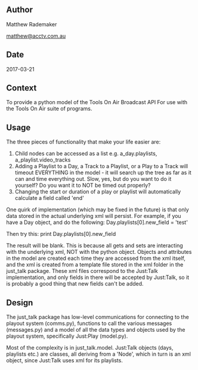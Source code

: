 ## Author ##
Matthew Rademaker

matthew@acctv.com.au

## Date ##
2017-03-21

## Context ##
To provide a python model of the Tools On Air Broadcast API For use with the Tools On Air suite of programs.

## Usage ##
The three pieces of functionality that make your life easier are:
 1. Child nodes can be accessed as a list e.g. a_day.playlists, a_playlist.video_tracks
 2. Adding a Playlist to a Day, a Track to a Playlist, or a Play to a Track will timeout EVERYTHING
    in the model - it will search up the tree as far as it can and time everything out. Slow, yes,
    but do you want to do it yourself? Do you want it to NOT be timed out properly?
 3. Changing the start or duration of a play or playlist will automatically calculate a field called
    'end'

One quirk of implementation (which may be fixed in the future) is that only data stored in the actual
underlying xml will persist. For example, if you have a Day object, and do the following:
    Day.playlists[0].new_field = 'test'
    
Then try this:
    print Day.playlists[0].new_field
    
The result will be blank. This is because all gets and sets are interacting with the underlying xml,
NOT with the python object. Objects and attributes in the model are created each time they are
accessed from the xml itself, and the xml is created from a template file stored in the xml folder
in the just_talk package. These xml files correspond to the Just:Talk implementation, and only
fields in there will be accepted by Just:Talk, so it is probably a good thing that new fields can't
be added.

## Design ##
The just_talk package has low-level communications for connecting to the playout system (comms.py),
functions to call the various messages (messages.py) and a model of all the data types and objects
used by the playout system, specifically Just:Play (model.py).

Most of the complexity is in just_talk.model. Just:Talk objects (days, playlists etc.) are classes,
all deriving from a 'Node', which in turn is an xml object, since Just:Talk uses xml for its playlists.
